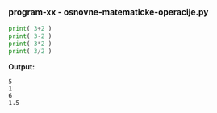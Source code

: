 
<a name="osnovne-matematicke-operacije"/>

### program-xx - osnovne-matematicke-operacije.py

```python
print( 3+2 )
print( 3-2 )
print( 3*2 )
print( 3/2 )
```

**Output:**
```
5
1
6
1.5
```
